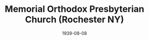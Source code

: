 ---
date: &id001 1939-08-08
end_date: null
location:
  address: 650 Merchants Road
  city: Rochester
  state: NY
minister:
- end: 1959-01-01
  name: John DeWaard
  start: 1940-01-01
  type: Pastor
- end: 1975-01-01
  name: George Willis
  start: 1959-01-01
  type: Pastor
- end: 2000-01-01
  name: Stephen Phillips
  start: 1976-01-01
  type: Pastor
- end: 2014-01-01
  name: Matthew Judd
  start: 2001-01-01
  type: Pastor
ministers:
- John DeWaard
- George Willis
- Stephen Phillips
- Matthew Judd
name: Memorial Orthodox Presbyterian Church
names:
- end: null
  name: Memorial Orthodox Presbyterian Church
  start: 1939-08-08
origination_date: *id001
raw_data: "NY Rochester\nMemorial Orthodox Presbyterian Church  (August 8, 1939\u2013\
  \ )\n650 Merchants Road\nPastors: John DeWaard, 1940\u201359\nGeorge Willis, 1959\u2013\
  75\nStephen Phillips, 1976\u20132000\nMatthew Judd, 2001\u201314"
received_from: null
states:
- NY
status:
  active: true
  end_date: null
  reason: null
  received_from: null
  withdrawal_to: null
title: Memorial Orthodox Presbyterian Church (Rochester NY)
year_established:
- 1939

---
